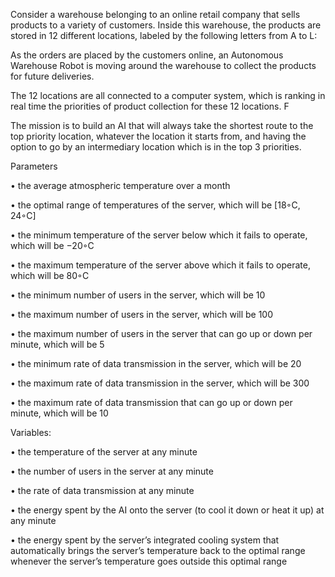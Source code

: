 Consider a  warehouse belonging  to an online retail company that sells products to a variety of customers. Inside this
warehouse, the products are stored in 12 different locations, labeled by the following letters from A to L:



As the orders are placed by the customers online, an Autonomous Warehouse Robot is moving around the
warehouse to collect the products for future deliveries.


The 12 locations are all connected to a computer system, which is ranking in real time the priorities of
product collection for these 12 locations. F


The mission is to build an AI that will always take the shortest route to the top
priority location, whatever the location it starts from, and having the option to go by an intermediary
location which is in the top 3 priorities.

Parameters 


• the average atmospheric temperature over a month

• the optimal range of temperatures of the server, which will be [18◦C, 24◦C]

• the minimum temperature of the server below which it fails to operate, which will be −20◦C

• the maximum temperature of the server above which it fails to operate, which will be 80◦C

• the minimum number of users in the server, which will be 10

• the maximum number of users in the server, which will be 100

• the maximum number of users in the server that can go up or down per minute, which will be 5

• the minimum rate of data transmission in the server, which will be 20

• the maximum rate of data transmission in the server, which will be 300

• the maximum rate of data transmission that can go up or down per minute, which will be 10



Variables:


• the temperature of the server at any minute

• the number of users in the server at any minute

• the rate of data transmission at any minute

• the energy spent by the AI onto the server (to cool it down or heat it up) at any minute

• the energy spent by the server’s integrated cooling system that automatically brings the server’s temperature back to the optimal range whenever the server’s temperature goes outside this optimal range

